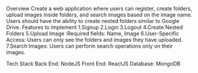 Overview
Create a web application where users can register, create folders, upload images inside folders, and search images based on the image name. Users should have the ability to create nested folders similar to Google Drive.
Features to Implement
1.Signup
2.Login
3.Logout
4.Create Nested Folders
5.Upload Image :Required fields: Name, Image
6.User-Specific Access: Users can only see the folders and images they have uploaded.
7.Search Images: Users can perform search operations only on their images.

Tech Stack
Back End: NodeJS
Front End: ReactJS
Database: MongoDB
